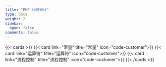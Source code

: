 ```yaml
---
title: "PHP 代码审计"
type: docs
weight: 2
sidebar:
  open: false
comments: false
---
```


{{< cards >}}
{{< card link="常量" title="常量" icon="code-customer">}}
{{< card link="运算符" title="运算符" icon="code-customer">}}
{{< card link="流程控制" title="流程控制" icon="code-customer">}}
{{< /cards >}}